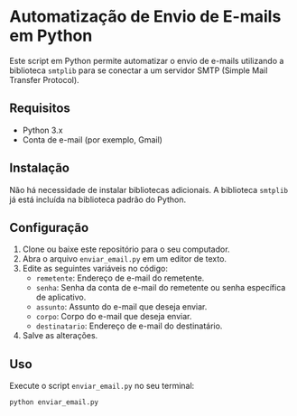 # Automatização de Envio de E-mails em Python

Este script em Python permite automatizar o envio de e-mails utilizando a biblioteca `smtplib` para se conectar a um servidor SMTP (Simple Mail Transfer Protocol).

## Requisitos

- Python 3.x
- Conta de e-mail (por exemplo, Gmail)

## Instalação

Não há necessidade de instalar bibliotecas adicionais. A biblioteca `smtplib` já está incluída na biblioteca padrão do Python.

## Configuração

1. Clone ou baixe este repositório para o seu computador.
2. Abra o arquivo `enviar_email.py` em um editor de texto.
3. Edite as seguintes variáveis no código:
    - `remetente`: Endereço de e-mail do remetente.
    - `senha`: Senha da conta de e-mail do remetente ou senha específica de aplicativo.
    - `assunto`: Assunto do e-mail que deseja enviar.
    - `corpo`: Corpo do e-mail que deseja enviar.
    - `destinatario`: Endereço de e-mail do destinatário.
4. Salve as alterações.

## Uso

Execute o script `enviar_email.py` no seu terminal:

```bash
python enviar_email.py
